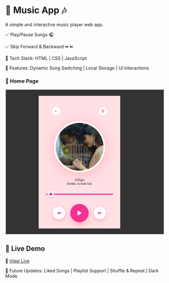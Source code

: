 # 🎵 Music App 🎶

A simple and interactive music player web app.

✅ Play/Pause Songs 🎧

✅ Skip Forward & Backward ⏩⏪

🔹 Tech Stack: HTML | CSS | JavaScript

🔹 Features: Dynamic Song Switching | Local Storage | UI Interactions

### 🎼 Home Page  
![Music App Screenshot](https://github.com/Lahari-Pandiri/Music-App/blob/main/Images/Home%20Page.png)


## 🚀 Live Demo  
🔗 [View Live](https://github.com/Lahari-Pandiri/Music-App/blob/main/Output.mp4)

🚀 Future Updates: Liked Songs | Playlist Support | Shuffle & Repeat | Dark Mode
